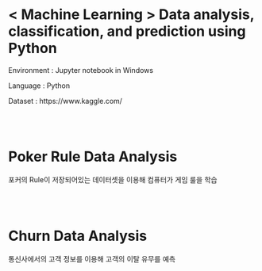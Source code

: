 # < Machine Learning > Data analysis, classification, and prediction using Python

<p> Environment : Jupyter notebook in Windows </p>
<p> Language : Python </p>
<p> Dataset : https://www.kaggle.com/

<br><br>

# Poker Rule Data Analysis
<p> 포커의 Rule이 저장되어있는 데이터셋을 이용해 컴퓨터가 게임 룰을 학습 </p>

<br><br>

# Churn Data Analysis
<p> 통신사에서의 고객 정보를 이용해 고객의 이탈 유무를 예측 </p>
